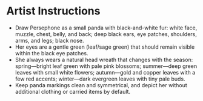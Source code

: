 # Artist Instructions

- Draw Persephone as a small panda with black-and-white fur: white face, muzzle, chest, belly, and back; deep black ears, eye patches, shoulders, arms, and legs; black nose.  
- Her eyes are a gentle green (leaf/sage green) that should remain visible within the black eye patches.  
- She always wears a natural head wreath that changes with the season: spring—bright leaf green with pale pink blossoms; summer—deep green leaves with small white flowers; autumn—gold and copper leaves with a few red accents; winter—dark evergreen leaves with tiny pale buds.  
- Keep panda markings clean and symmetrical, and depict her without additional clothing or carried items by default.